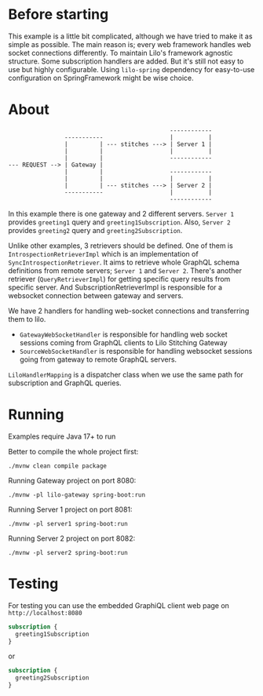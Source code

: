# Before starting

This example is a little bit complicated, although we have tried to make it as simple as possible. The main reason is;
every web framework handles web socket connections differently. To maintain Lilo's framework agnostic structure.
Some subscription handlers are added. But it's still not easy to use but highly configurable. Using `lilo-spring` dependency
for easy-to-use configuration on SpringFramework might be wise choice.

# About

```
                                              ------------
                -----------                   |          |
                |         | --- stitches ---> | Server 1 |
                |         |                   |          |
                |         |                   ------------
--- REQUEST --> | Gateway |
                |         |                   ------------
                |         |                   |          |
                |         | --- stitches ---> | Server 2 |
                -----------                   |          |
                                              ------------
```

In this example there is one gateway and 2 different servers. `Server 1` provides `greeting1` query and
`greeting1Subscription`. Also, `Server 2` provides `greeting2` query and `greeting2Subscription`.

Unlike other examples, 3 retrievers should be defined. One of them is `IntrospectionRetrieverImpl` which is an implementation
of `SyncIntrospectionRetriever`. It aims to retrieve whole GraphQL schema definitions from remote servers; `Server 1`
and `Server 2`. There's another retriever (`QueryRetrieverImpl`) for getting specific query results from specific server.
And SubscriptionRetrieverImpl is responsible for a websocket connection between gateway and servers.

We have 2 handlers for handling web-socket connections and transferring them to lilo.
- `GatewayWebSocketHandler` is responsible for handling web socket sessions coming from GraphQL clients to Lilo Stitching Gateway
- `SourceWebSocketHandler` is responsible for handling websocket sessions going from gateway to remote GraphQL servers.

`LiloHandlerMapping` is a dispatcher class when we use the same path for subscription and GraphQL queries.

# Running

Examples require Java 17+ to run

Better to compile the whole project first:

```shell
./mvnw clean compile package
```

Running Gateway project on port 8080:

```shell
./mvnw -pl lilo-gateway spring-boot:run
```

Running Server 1 project on port 8081:

```shell
./mvnw -pl server1 spring-boot:run
```

Running Server 2 project on port 8082:

```shell
./mvnw -pl server2 spring-boot:run
```

# Testing

For testing you can use the embedded GraphiQL client web page on `http://localhost:8080`

```graphql
subscription {
  greeting1Subscription
}
```

or

```graphql
subscription {
  greeting2Subscription
}
```
